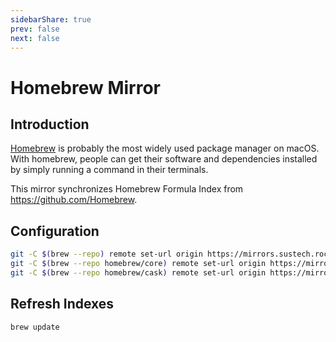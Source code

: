 ```yaml
---
sidebarShare: true
prev: false
next: false
---
```


# Homebrew Mirror

## Introduction

[Homebrew](https://brew.sh/) is probably the most widely used package manager on macOS. With homebrew, people can get their software and dependencies installed by simply running a command in their terminals.

This mirror synchronizes Homebrew Formula Index from <https://github.com/Homebrew>.

## Configuration

``` sh
git -C $(brew --repo) remote set-url origin https://mirrors.sustech.rocks/homebrew/brew.git
git -C $(brew --repo homebrew/core) remote set-url origin https://mirrors.sustech.rocks/git/homebrew/homebrew-core.git
git -C $(brew --repo homebrew/cask) remote set-url origin https://mirrors.sustech.rocks/git/homebrew/homebrew-cask.git
```

## Refresh Indexes

``` sh
brew update
```